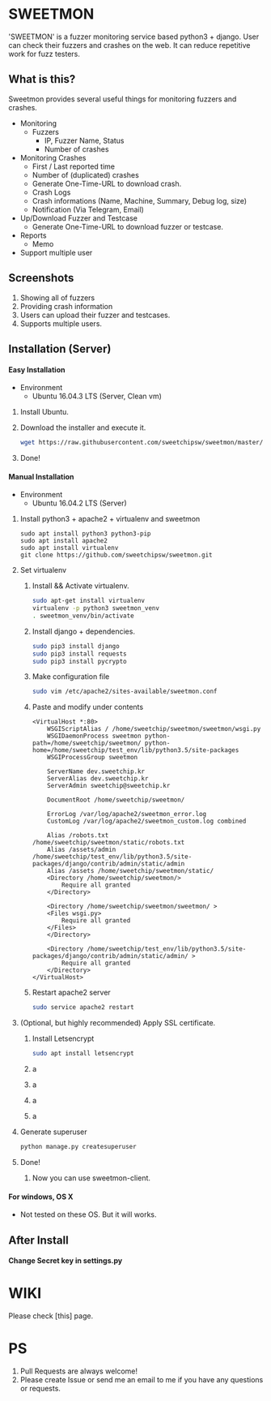 # SWEETMON
'SWEETMON' is a fuzzer monitoring service based python3 + django. User can check their fuzzers and crashes on the web. It can reduce repetitive work for fuzz testers.



## What is this?

Sweetmon provides several useful things for monitoring fuzzers and crashes.

- Monitoring
  - Fuzzers
    - IP, Fuzzer Name, Status
    - Number of crashes
- Monitoring Crashes
  - First / Last reported time
  - Number of (duplicated) crashes
  - Generate One-Time-URL to download crash.
  - Crash Logs
  - Crash informations (Name, Machine, Summary, Debug log, size)
  - Notification (Via Telegram, Email)
- Up/Download Fuzzer and Testcase
  - Generate One-Time-URL to download fuzzer or testcase.
- Reports
  - Memo
- Support multiple user



## Screenshots

1. Showing all of fuzzers
2. Providing crash information
3. Users can upload their fuzzer and testcases.
4. Supports multiple users.



## Installation (Server)

#### Easy Installation

* Environment
  * Ubuntu 16.04.3 LTS (Server, Clean vm)

1. Install Ubuntu.

2. Download the installer and execute it.

   ```sh
   wget https://raw.githubusercontent.com/sweetchipsw/sweetmon/master/install.sh -O install.sh && bash install.sh
   ```

3. Done!



#### Manual Installation

- Environment
  - Ubuntu 16.04.2 LTS (Server)

1. Install python3 + apache2 + virtualenv and sweetmon

   ```shell
   sudo apt install python3 python3-pip
   sudo apt install apache2
   sudo apt install virtualenv
   git clone https://github.com/sweetchipsw/sweetmon.git
   ```

2. Set virtualenv

   1. Install && Activate virtualenv.

      ```sh
      sudo apt-get install virtualenv
      virtualenv -p python3 sweetmon_venv
      . sweetmon_venv/bin/activate
      ```

   2. Install django + dependencies.

      ```sh
      sudo pip3 install django
      sudo pip3 install requests
      sudo pip3 install pycrypto
      ```

   3. Make configuration file

      ```sh
      sudo vim /etc/apache2/sites-available/sweetmon.conf
      ```

   4. Paste and modify under contents

      ```
      <VirtualHost *:80>
          WSGIScriptAlias / /home/sweetchip/sweetmon/sweetmon/wsgi.py
          WSGIDaemonProcess sweetmon python-path=/home/sweetchip/sweetmon/ python-home=/home/sweetchip/test_env/lib/python3.5/site-packages
          WSGIProcessGroup sweetmon
          
          ServerName dev.sweetchip.kr
          ServerAlias dev.sweetchip.kr
          ServerAdmin sweetchip@sweetchip.kr

          DocumentRoot /home/sweetchip/sweetmon/

          ErrorLog /var/log/apache2/sweetmon_error.log
          CustomLog /var/log/apache2/sweetmon_custom.log combined

          Alias /robots.txt /home/sweetchip/sweetmon/static/robots.txt
          Alias /assets/admin /home/sweetchip/test_env/lib/python3.5/site-packages/django/contrib/admin/static/admin
          Alias /assets /home/sweetchip/sweetmon/static/
          <Directory /home/sweetchip/sweetmon/>
              Require all granted
          </Directory>

          <Directory /home/sweetchip/sweetmon/sweetmon/ >
          <Files wsgi.py>
              Require all granted
          </Files>
          </Directory>

          <Directory /home/sweetchip/test_env/lib/python3.5/site-packages/django/contrib/admin/static/admin/ >
              Require all granted
          </Directory>
      </VirtualHost>
      ```

   5. Restart apache2 server

      ```sh
      sudo service apache2 restart
      ```

3. (Optional, but highly recommended) Apply SSL certificate.

   1. Install Letsencrypt

      ```sh
      sudo apt install letsencrypt
      ```

   2. a

   3. a

   4. a

   5. a

4. Generate superuser

   ``` sh
   python manage.py createsuperuser
   ```

5. Done!

   1. Now you can use sweetmon-client.

#### For windows, OS X

* Not tested on these OS. But it will works.



## After Install

#### Change Secret key in settings.py





# WIKI

Please check [this] page.

# PS

1. Pull Requests are always welcome!
2. Please create Issue or send me an email to me if you have any questions or requests.



